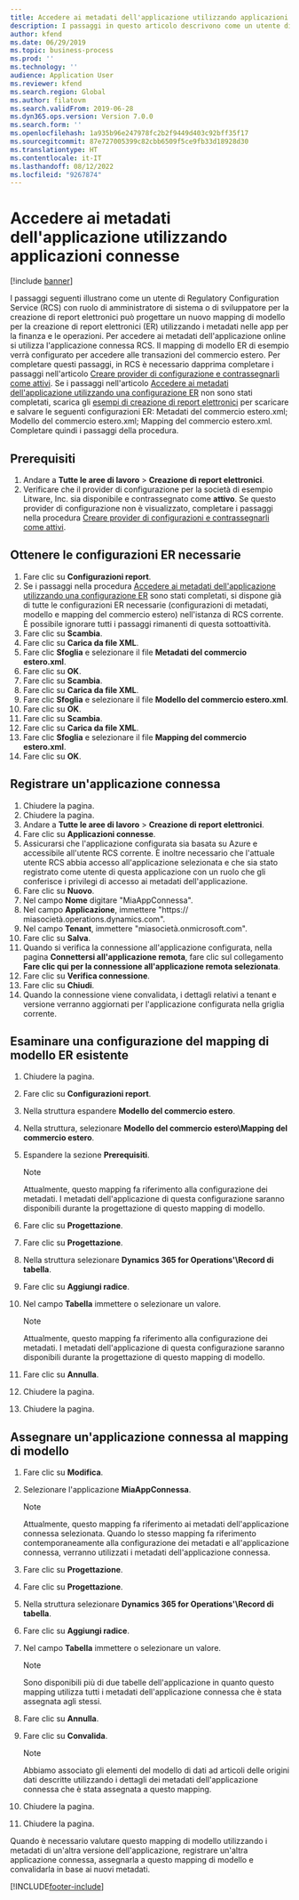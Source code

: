 ```yaml
---
title: Accedere ai metadati dell'applicazione utilizzando applicazioni connesse
description: I passaggi in questo articolo descrivono come un utente di Regulatory Configuration Service può progettare un nuovo mapping di modello per la creazione di report elettronici utilizzando i metadati.
author: kfend
ms.date: 06/29/2019
ms.topic: business-process
ms.prod: ''
ms.technology: ''
audience: Application User
ms.reviewer: kfend
ms.search.region: Global
ms.author: filatovm
ms.search.validFrom: 2019-06-28
ms.dyn365.ops.version: Version 7.0.0
ms.search.form: ''
ms.openlocfilehash: 1a935b96e247978fc2b2f9449d403c92bff35f17
ms.sourcegitcommit: 87e727005399c82cbb6509f5ce9fb33d18928d30
ms.translationtype: HT
ms.contentlocale: it-IT
ms.lasthandoff: 08/12/2022
ms.locfileid: "9267874"
---
```

# <a name="access-application-metadata-by-using-connected-applications"></a>Accedere ai metadati dell'applicazione utilizzando applicazioni connesse

[!include [banner](../../includes/banner.md)]

I passaggi seguenti illustrano come un utente di Regulatory Configuration Service (RCS) con ruolo di amministratore di sistema o di sviluppatore per la creazione di report elettronici può progettare un nuovo mapping di modello per la creazione di report elettronici (ER) utilizzando i metadati nelle app per la finanza e le operazioni. Per accedere ai metadati dell'applicazione online si utilizza l'applicazione connessa RCS. Il mapping di modello ER di esempio verrà configurato per accedere alle transazioni del commercio estero. Per completare questi passaggi, in RCS è necessario dapprima completare i passaggi nell'articolo [Creare provider di configurazione e contrassegnarli come attivi](er-configuration-provider-mark-it-active-2016-11.md). Se i passaggi nell'articolo [Accedere ai metadati dell'applicazione utilizzando una configurazione ER](access-application-metadata-er-configuration.md) non sono stati completati, scarica gli [esempi di creazione di report elettronici](https://download.microsoft.com/download/0/4/e/04e13839-e423-442b-a6c2-dd35b1045c2d/Dynamics%20365%20for%20Finance%20and%20Operations%208.1%20Electronic%20reporting%20task%20guides.zip) per scaricare e salvare le seguenti configurazioni ER: Metadati del commercio estero.xml; Modello del commercio estero.xml; Mapping del commercio estero.xml. Completare quindi i passaggi della procedura.

## <a name="prerequisites"></a>Prerequisiti
1. Andare a **Tutte le aree di lavoro** > **Creazione di report elettronici**. 
2. Verificare che il provider di configurazione per la società di esempio Litware, Inc. sia disponibile e contrassegnato come **attivo**. Se questo provider di configurazione non è visualizzato, completare i passaggi nella procedura [Creare provider di configurazioni e contrassegnarli come attivi](er-configuration-provider-mark-it-active-2016-11.md). 

## <a name="get-required-er-configurations"></a>Ottenere le configurazioni ER necessarie
1. Fare clic su **Configurazioni report**. 
2. Se i passaggi nella procedura [Accedere ai metadati dell'applicazione utilizzando una configurazione ER](access-application-metadata-er-configuration.md) sono stati completati, si dispone già di tutte le configurazioni ER necessarie (configurazioni di metadati, modello e mapping del commercio estero) nell'istanza di RCS corrente. È possibile ignorare tutti i passaggi rimanenti di questa sottoattività. 
3. Fare clic su **Scambia**. 
4. Fare clic su **Carica da file XML**. 
5. Fare clic **Sfoglia** e selezionare il file **Metadati del commercio estero.xml**. 
6. Fare clic su **OK**. 
7. Fare clic su **Scambia**. 
8. Fare clic su **Carica da file XML**. 
9. Fare clic **Sfoglia** e selezionare il file **Modello del commercio estero.xml**. 
10. Fare clic su **OK**. 
11. Fare clic su **Scambia**. 
12. Fare clic su **Carica da file XML**. 
13. Fare clic **Sfoglia** e selezionare il file **Mapping del commercio estero.xml**. 
14. Fare clic su **OK**. 

## <a name="register-a-connected-application"></a>Registrare un'applicazione connessa
1. Chiudere la pagina. 
2. Chiudere la pagina. 
3. Andare a **Tutte le aree di lavoro** > **Creazione di report elettronici**. 
4. Fare clic su **Applicazioni connesse**. 
5. Assicurarsi che l'applicazione configurata sia basata su Azure e accessibile all'utente RCS corrente. È inoltre necessario che l'attuale utente RCS abbia accesso all'applicazione selezionata e che sia stato registrato come utente di questa applicazione con un ruolo che gli conferisce i privilegi di accesso ai metadati dell'applicazione. 
6. Fare clic su **Nuovo**. 
7. Nel campo **Nome** digitare "MiaAppConnessa". 
8. Nel campo **Applicazione**, immettere "https:// miasocietà.operations.dynamics.com". 
9. Nel campo **Tenant**, immettere "miasocietà.onmicrosoft.com". 
10. Fare clic su **Salva**. 
11. Quando si verifica la connessione all'applicazione configurata, nella pagina **Connettersi all'applicazione remota**, fare clic sul collegamento **Fare clic qui per la connessione all'applicazione remota selezionata**. 
12. Fare clic su **Verifica connessione**. 
13. Fare clic su **Chiudi**. 
14. Quando la connessione viene convalidata, i dettagli relativi a tenant e versione verranno aggiornati per l'applicazione configurata nella griglia corrente. 

## <a name="review-existing-model-mapping-configuration"></a>Esaminare una configurazione del mapping di modello ER esistente
1. Chiudere la pagina. 
2. Fare clic su **Configurazioni report**. 
3. Nella struttura espandere **Modello del commercio estero**. 
4. Nella struttura, selezionare **Modello del commercio estero\Mapping del commercio estero**. 
5. Espandere la sezione **Prerequisiti**. 

    > [!NOTE]
    > Attualmente, questo mapping fa riferimento alla configurazione dei metadati. I metadati dell'applicazione di questa configurazione saranno disponibili durante la progettazione di questo mapping di modello. 

6. Fare clic su **Progettazione**. 
7. Fare clic su **Progettazione**. 
8. Nella struttura selezionare **Dynamics 365 for Operations'\Record di tabella**. 
9. Fare clic su **Aggiungi radice**. 
10. Nel campo **Tabella** immettere o selezionare un valore. 

    > [!NOTE]
    > Attualmente, questo mapping fa riferimento alla configurazione dei metadati. I metadati dell'applicazione di questa configurazione saranno disponibili durante la progettazione di questo mapping di modello. 

11. Fare clic su **Annulla**. 
12. Chiudere la pagina. 
13. Chiudere la pagina. 

## <a name="assign-connected-application-to-model-mapping"></a>Assegnare un'applicazione connessa al mapping di modello 
1. Fare clic su **Modifica**. 
2. Selezionare l'applicazione **MiaAppConnessa**. 

    > [!NOTE]
    > Attualmente, questo mapping fa riferimento ai metadati dell'applicazione connessa selezionata. Quando lo stesso mapping fa riferimento contemporaneamente alla configurazione dei metadati e all'applicazione connessa, verranno utilizzati i metadati dell'applicazione connessa. 

3. Fare clic su **Progettazione**. 
4. Fare clic su **Progettazione**. 
5. Nella struttura selezionare **Dynamics 365 for Operations'\Record di tabella**. 
6. Fare clic su **Aggiungi radice**. 
7. Nel campo **Tabella** immettere o selezionare un valore. 

    > [!NOTE]
    > Sono disponibili più di due tabelle dell'applicazione in quanto questo mapping utilizza tutti i metadati dell'applicazione connessa che è stata assegnata agli stessi. 

8. Fare clic su **Annulla**. 
9. Fare clic su **Convalida**. 

    > [!NOTE]
    > Abbiamo associato gli elementi del modello di dati ad articoli delle origini dati descritte utilizzando i dettagli dei metadati dell'applicazione connessa che è stata assegnata a questo mapping. 

10. Chiudere la pagina. 
11. Chiudere la pagina. 

Quando è necessario valutare questo mapping di modello utilizzando i metadati di un'altra versione dell'applicazione, registrare un'altra applicazione connessa, assegnarla a questo mapping di modello e convalidarla in base ai nuovi metadati.


[!INCLUDE[footer-include](../../../../includes/footer-banner.md)]

